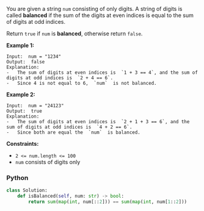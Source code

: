 You are given a string  `num`  consisting of only digits. A string of digits is called  **balanced** if the sum of the
digits at even indices is equal to the sum of digits at odd indices.

Return  `true`  if  `num`  is  **balanced**, otherwise return  `false`.

**Example 1:**

```
Input:  num = "1234"
Output:  false
Explanation:
-   The sum of digits at even indices is  `1 + 3 == 4`, and the sum of digits at odd indices is  `2 + 4 == 6`.
-   Since 4 is not equal to 6,  `num`  is not balanced.
```

**Example 2:**

```
Input:  num = "24123"
Output:  true
Explanation:
-   The sum of digits at even indices is  `2 + 1 + 3 == 6`, and the sum of digits at odd indices is  `4 + 2 == 6`.
-   Since both are equal the  `num`  is balanced.
```

**Constraints:**

- `2 <= num.length <= 100`
- `num`  consists of digits only

### Python

```python
class Solution:
    def isBalanced(self, num: str) -> bool:
        return sum(map(int, num[::2])) == sum(map(int, num[1::2]))
```